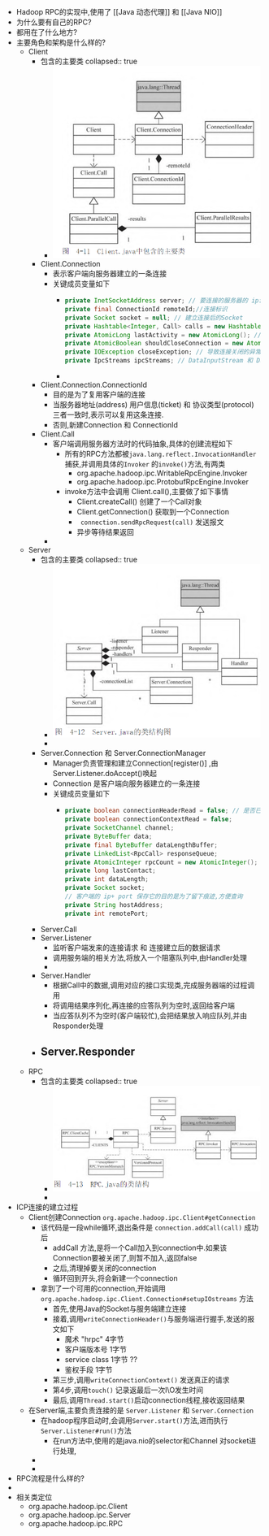 - Hadoop RPC的实现中,使用了 [[Java 动态代理]] 和 [[Java NIO]]
- 为什么要有自己的RPC?
- 都用在了什么地方?
- 主要角色和架构是什么样的?
	- Client
		- 包含的主要类
		  collapsed:: true
			- ![image.png](../assets/image_1649667679834_0.png)
		- Client.Connection
			- 表示客户端向服务器建立的一条连接
			- 关键成员变量如下
				- ```java
				  private InetSocketAddress server; // 要连接的服务器的 ip:port
				  private final ConnectionId remoteId;//连接标识
				  private Socket socket = null; // 建立连接后的Socket
				  private Hashtable<Integer, Call> calls = new Hashtable<Integer, Call>() // 当前正在处理的远程调用
				  private AtomicLong lastActivity = new AtomicLong(); // 最后一次通信时间
				  private AtomicBoolean shouldCloseConnection = new AtomicBoolean();  //连接关闭标记
				  private IOException closeException; // 导致连接关闭的异常
				  private IpcStreams ipcStreams; // DataInputStream 和 DataOutputStream
				  ```
				-
		- Client.Connection.ConnectionId
			- 目的是为了复用客户端的连接
			- 当服务器地址(address) 用户信息(ticket) 和 协议类型(protocol) 三者一致时,表示可以复用这条连接.
			- 否则,新建Connection 和 ConnectionId
		- Client.Call
			- 客户端调用服务器方法时的代码抽象,具体的创建流程如下
				- 所有的RPC方法都被`java.lang.reflect.InvocationHandler` 捕获,并调用具体的`Invoker` 的`invoke()`方法,有两类
					- org.apache.hadoop.ipc.WritableRpcEngine.Invoker
					- org.apache.hadoop.ipc.ProtobufRpcEngine.Invoker
				- invoke方法中会调用 Client.call(),主要做了如下事情
					- Client.createCall() 创建了一个Call对象
					- Client.getConnection() 获取到一个Connection
					- ` connection.sendRpcRequest(call)` 发送报文
					- 异步等待结果返回
			-
	- Server
		- 包含的主要类
		  collapsed:: true
			- ![image.png](../assets/image_1649667716473_0.png)
			-
		- Server.Connection 和 Server.ConnectionManager
			- Manager负责管理和建立Connection[register()] ,由Server.Listener.doAccept()唤起
			- Connection 是客户端向服务器建立的一条连接
			- 关键成员变量如下
				- ```java
				  private boolean connectionHeaderRead = false; // 是否已经读入了ConnectionHeader 读的是版本号
				  private boolean connectionContextRead = false; 
				  private SocketChannel channel;
				  private ByteBuffer data;
				  private final ByteBuffer dataLengthBuffer;
				  private LinkedList<RpcCall> responseQueue;
				  private AtomicInteger rpcCount = new AtomicInteger(); // 当前正在处理的RPC请求
				  private long lastContact;
				  private int dataLength;
				  private Socket socket;
				  // 客户端的 ip+ port 保存它的目的是为了留下痕迹,方便查询
				  private String hostAddress; 
				  private int remotePort; 
				  
				  ```
		- Server.Call
		- Server.Listener
			- 监听客户端发来的连接请求 和 连接建立后的数据请求
			- 调用服务端的相关方法,将放入一个阻塞队列中,由Handler处理
			-
		- Server.Handler
			- 根据Call中的数据,调用对应的接口实现类,完成服务器端的过程调用
			- 将调用结果序列化,再连接的应答队列为空时,返回给客户端
			- 当应答队列不为空时(客户端较忙),会把结果放入响应队列,并由Responder处理
		- Server.Responder
			-
	- RPC
		- 包含的主要类
		  collapsed:: true
			- ![image.png](../assets/image_1649667735794_0.png)
			-
- ICP连接的建立过程
	- Client创建Connection `org.apache.hadoop.ipc.Client#getConnection`
		- 该代码是一段while循环,退出条件是 `connection.addCall(call)` 成功后
			- addCall 方法,是将一个Call加入到connection中.如果该Connection要被关闭了,则暂不加入,返回false
			- 之后,清理掉要关闭的connection
			- 循环回到开头,将会新建一个connection
		- 拿到了一个可用的connection,开始调用`org.apache.hadoop.ipc.Client.Connection#setupIOstreams` 方法
			- 首先,使用Java的Socket与服务端建立连接
			- 接着,调用`writeConnectionHeader()`与服务端进行握手,发送的报文如下
				- 魔术 "hrpc" 4字节
				- 客户端版本号 1字节
				- service class 1字节 ??
				- 鉴权手段 1字节
			- 第三步,调用`writeConnectionContext()` 发送真正的请求
			- 第4步,调用`touch()` 记录返最后一次I\O发生时间
			- 最后,调用`Thread.start()`启动connection线程,接收返回结果
	- 在Server端,主要负责连接的是 `Server.Listener` 和 `Server.Connection `
		- 在hadoop程序启动时,会调用`Server.start()`方法,进而执行`Server.Listener#run()`方法
			- 在run方法中,使用的是java.nio的selector和Channel 对socket进行处理,
		-
		-
- RPC流程是什么样的?
-
- 相关类定位
	- org.apache.hadoop.ipc.Client
	- org.apache.hadoop.ipc.Server
	- org.apache.hadoop.ipc.RPC